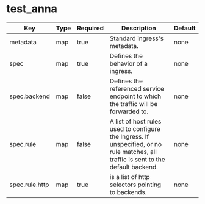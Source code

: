 # test_anna
Key  | Type | Required  | Description | Default
------------- | ------------- | ------------- | ------------- | -------------
metadata | map  | true | Standard ingress's metadata.  | none 
spec  | map  | true  |  Defines the behavior of a ingress.  | none
spec.backend | map | false | Defines the referenced service endpoint to which the traffic will be forwarded to.| none 
spec.rule  | map  | false  | A list of host rules used to configure the Ingress. If unspecified, or no rule matches, all traffic is sent to the default backend.  | none   
spec.rule.http  | map  | true  | is a list of http selectors pointing to backends. | none

